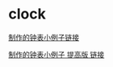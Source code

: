 # clock
[制作的钟表小例子链接](https://smile-ucas.github.io/clock/clock.html)  

[制作的钟表小例子 提高版 链接](https://smile-ucas.github.io/clock/clock_enhance.html)

